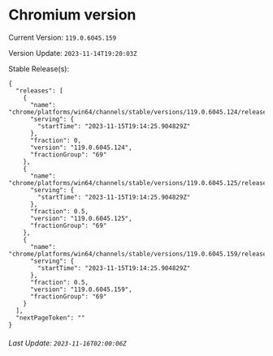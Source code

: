 # Chromium version

Current Version: `119.0.6045.159`

Version Update: `2023-11-14T19:20:03Z`

Stable Release(s):
```
{
  "releases": [
    {
      "name": "chrome/platforms/win64/channels/stable/versions/119.0.6045.124/releases/1700075665",
      "serving": {
        "startTime": "2023-11-15T19:14:25.904829Z"
      },
      "fraction": 0,
      "version": "119.0.6045.124",
      "fractionGroup": "69"
    },
    {
      "name": "chrome/platforms/win64/channels/stable/versions/119.0.6045.125/releases/1700075665",
      "serving": {
        "startTime": "2023-11-15T19:14:25.904829Z"
      },
      "fraction": 0.5,
      "version": "119.0.6045.125",
      "fractionGroup": "69"
    },
    {
      "name": "chrome/platforms/win64/channels/stable/versions/119.0.6045.159/releases/1700075665",
      "serving": {
        "startTime": "2023-11-15T19:14:25.904829Z"
      },
      "fraction": 0.5,
      "version": "119.0.6045.159",
      "fractionGroup": "69"
    }
  ],
  "nextPageToken": ""
}
```

###### Last Update: `2023-11-16T02:00:06Z`
        